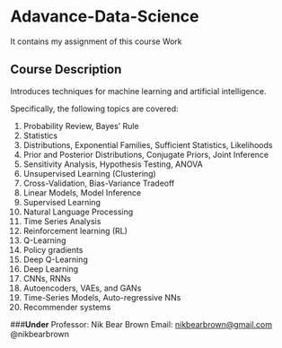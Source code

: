 # **Adavance-Data-Science**
It contains my assignment of this course Work

## Course Description

Introduces techniques for machine learning and artificial intelligence.

Specifically, the following topics are covered:
1.  Probability Review, Bayes’ Rule
2.  Statistics
3.  Distributions, Exponential Families, Sufficient Statistics, Likelihoods
4.  Prior and Posterior Distributions, Conjugate Priors, Joint Inference
5.  Sensitivity Analysis, Hypothesis Testing, ANOVA
6.  Unsupervised Learning (Clustering)
7.  Cross-Validation, Bias-Variance Tradeoff
8.  Linear Models, Model Inference
9.  Supervised Learning
10. Natural Language Processing
11. Time Series Analysis
12. Reinforcement learning (RL)
13. Q-Learning
14. Policy gradients
15. Deep Q-Learning
16. Deep Learning
17. CNNs, RNNs
18. Autoencoders, VAEs, and GANs
19. Time-Series Models, Auto-regressive NNs
20. Recommender systems


###**Under** 
Professor: Nik Bear Brown
Email: nikbearbrown@gmail.com
@nikbearbrown

